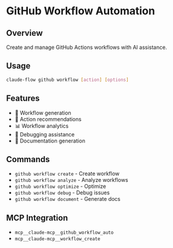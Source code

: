 # GitHub Workflow Automation

## Overview
Create and manage GitHub Actions workflows with AI assistance.

## Usage
```bash
claude-flow github workflow [action] [options]
```

## Features
- 🔄 Workflow generation
- 🤖 Action recommendations
- 📊 Workflow analytics
- 🔧 Debugging assistance
- 📝 Documentation generation

## Commands
- `github workflow create` - Create workflow
- `github workflow analyze` - Analyze workflows
- `github workflow optimize` - Optimize
- `github workflow debug` - Debug issues
- `github workflow document` - Generate docs

## MCP Integration
- `mcp__claude-mcp__github_workflow_auto`
- `mcp__claude-mcp__workflow_create`
